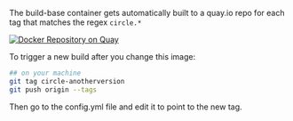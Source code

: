 The build-base container gets automatically built to a quay.io repo for each tag that matches the regex `circle.*`

[![Docker Repository on Quay](https://quay.io/repository/opentargets/mrtarget_build_base/status "Docker Repository on Quay")](https://quay.io/repository/opentargets/mrtarget_build_base)

To trigger a new build after you change this image:

```sh
## on your machine
git tag circle-anotherversion
git push origin --tags
```

Then go to the config.yml file and edit it to point to the new tag. 
